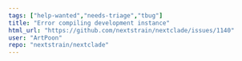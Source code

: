```yaml
---
tags: ["help-wanted","needs-triage","tbug"]
title: "Error compiling development instance"
html_url: "https://github.com/nextstrain/nextclade/issues/1140"
user: "ArtPoon"
repo: "nextstrain/nextclade"
---
```


